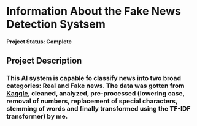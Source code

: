# Information About the Fake News Detection Systsem
#### Project Status: Complete

## Project Description
### This AI system is capable fo classify news into two broad categories: Real and Fake news. The data was gotten from <a href= "https://www.kaggle.com/datasets/clmentbisaillon/fake-and-real-news-dataset">Kaggle</a>, cleaned, analyzed, pre-processed (lowering case, removal of numbers, replacement of special characters, stemming of words and finally transformed using the TF-IDF transformer) by me.